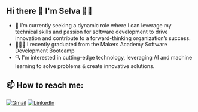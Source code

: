 ## Hi there 👋 I'm Selva 👨‍💻
- 🔭 I’m currently seeking a dynamic role where I can leverage my technical skills and passion for software development to drive innovation and contribute to a forward-thinking organization’s success.
- 👨🏾‍🎓 I recently graduated from the Makers Academy Software Development Bootcamp 
- 🔍 I'm interested in cutting-edge technology, leveraging AI and machine learning  to solve problems & create innovative solutions.

## 📫 How to reach me:

[![Gmail](https://img.shields.io/badge/Gmail-D14836?style=for-the-badge&logo=gmail&logoColor=white)](mailto:selvaramanathan333@gmail.com)
[![LinkedIn](https://img.shields.io/badge/LinkedIn-0077B5?style=for-the-badge&logo=linkedin&logoColor=white)](https://www.linkedin.com/in/selvaparthibanramanathan)


<!--
**melva0333/melva0333** is a ✨ _special_ ✨ repository because its `README.md` (this file) appears on your GitHub profile.

Here are some ideas to get you started:

- 🔭 I’m currently working on ...
- 🌱 I’m currently learning ...
- 👯 I’m looking to collaborate on ...
- 🤔 I’m looking for help with ...
- 💬 Ask me about ...
- 📫 How to reach me: ...
- 😄 Pronouns: ...
- ⚡ Fun fact: ...
-->
